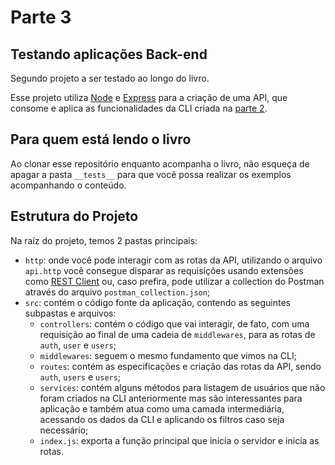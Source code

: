 # Parte 3
## Testando aplicações Back-end
Segundo projeto a ser testado ao longo do livro.

Esse projeto utiliza [Node](https://nodejs.org/) e [Express](https://expressjs.com/) para a criação de uma API, que consome e aplica as funcionalidades da CLI criada na [parte 2](../02-aplicando-testes-unitarios-em-uma-cli).

## Para quem está lendo o livro
Ao clonar esse repositório enquanto acompanha o livro, não esqueça de apagar a pasta `__tests__` para que você possa realizar os exemplos acompanhando o conteúdo.

## Estrutura do Projeto
Na raíz do projeto, temos 2 pastas principais:
- `http`: onde você pode interagir com as rotas da API, utilizando o arquivo `api.http` você consegue disparar as requisições usando extensões como [REST Client](https://marketplace.visualstudio.com/items?itemName=humao.rest-client) ou, caso prefira, pode utilizar a collection do Postman através do arquivo `postman_collection.json`;
- `src`: contém o código fonte da aplicação, contendo as seguintes subpastas e arquivos:
  - `controllers`: contém o código que vai interagir, de fato, com uma requisição ao final de uma cadeia de `middlewares`, para as rotas de `auth`, `user` e `users`;
  - `middlewares`: seguem o mesmo fundamento que vimos na CLI;
  - `routes`: contém as especificações e criação das rotas da API, sendo `auth`, `users` e `users`;
  - `services`: contém alguns métodos para listagem de usuários que não foram criados na CLI anteriormente mas são interessantes para aplicação e também atua como uma camada intermediária, acessando os dados da CLI e aplicando os filtros caso seja necessário;
  - `index.js`: exporta a função principal que inicia o servidor e inicia as rotas.
